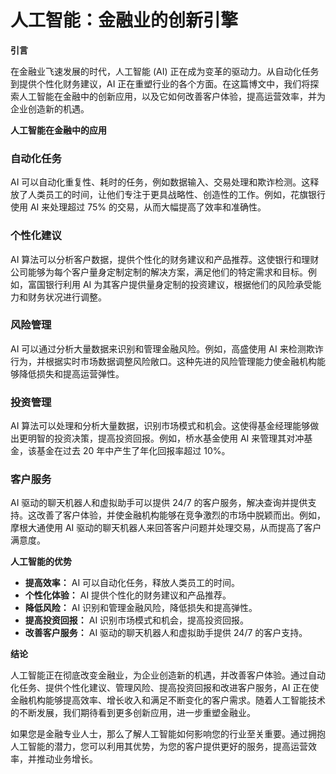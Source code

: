 # 人工智能：金融业的创新引擎

**引言**

在金融业飞速发展的时代，人工智能 (AI) 正在成为变革的驱动力。从自动化任务到提供个性化财务建议，AI 正在重塑行业的各个方面。在这篇博文中，我们将探索人工智能在金融中的创新应用，以及它如何改善客户体验，提高运营效率，并为企业创造新的机遇。

**人工智能在金融中的应用**

### 自动化任务

AI 可以自动化重复性、耗时的任务，例如数据输入、交易处理和欺诈检测。这释放了人类员工的时间，让他们专注于更具战略性、创造性的工作。例如，花旗银行使用 AI 来处理超过 75% 的交易，从而大幅提高了效率和准确性。

### 个性化建议

AI 算法可以分析客户数据，提供个性化的财务建议和产品推荐。这使银行和理财公司能够为每个客户量身定制定制的解决方案，满足他们的特定需求和目标。例如，富国银行利用 AI 为其客户提供量身定制的投资建议，根据他们的风险承受能力和财务状况进行调整。

### 风险管理

AI 可以通过分析大量数据来识别和管理金融风险。例如，高盛使用 AI 来检测欺诈行为，并根据实时市场数据调整风险敞口。这种先进的风险管理能力使金融机构能够降低损失和提高运营弹性。

### 投资管理

AI 算法可以处理和分析大量数据，识别市场模式和机会。这使得基金经理能够做出更明智的投资决策，提高投资回报。例如，桥水基金使用 AI 来管理其对冲基金，该基金在过去 20 年中产生了年化回报率超过 10%。

### 客户服务

AI 驱动的聊天机器人和虚拟助手可以提供 24/7 的客户服务，解决查询并提供支持。这改善了客户体验，并使金融机构能够在竞争激烈的市场中脱颖而出。例如，摩根大通使用 AI 驱动的聊天机器人来回答客户问题并处理交易，从而提高了客户满意度。

**人工智能的优势**

* **提高效率：** AI 可以自动化任务，释放人类员工的时间。
* **个性化体验：** AI 提供个性化的财务建议和产品推荐。
* **降低风险：** AI 识别和管理金融风险，降低损失和提高弹性。
* **提高投资回报：** AI 识别市场模式和机会，提高投资回报。
* **改善客户服务：** AI 驱动的聊天机器人和虚拟助手提供 24/7 的客户支持。

**结论**

人工智能正在彻底改变金融业，为企业创造新的机遇，并改善客户体验。通过自动化任务、提供个性化建议、管理风险、提高投资回报和改进客户服务，AI 正在使金融机构能够提高效率、增长收入和满足不断变化的客户需求。随着人工智能技术的不断发展，我们期待看到更多创新应用，进一步重塑金融业。

如果您是金融专业人士，那么了解人工智能如何影响您的行业至关重要。通过拥抱人工智能的潜力，您可以利用其优势，为您的客户提供更好的服务，提高运营效率，并推动业务增长。
